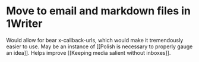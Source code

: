 # Move to email and markdown files in 1Writer		
Would allow for bear x-callback-urls, which would make it tremendously easier to use. May be an instance of [[Polish is necessary to properly gauge an idea]]. Helps improve [[Keeping media salient without inboxes]].

<!-- {BearID:DBB2F7D4-38F9-41B2-81AA-F590C81CB9D6-2874-000003FE779C79AD} -->

